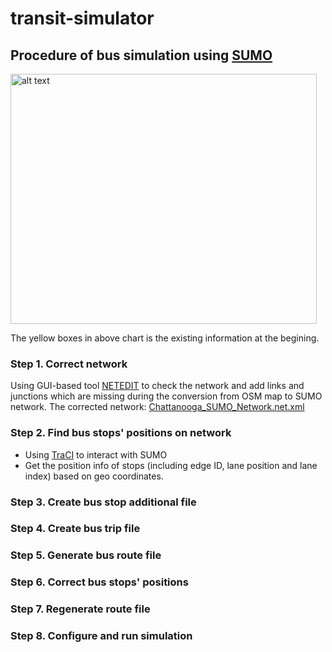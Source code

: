 # transit-simulator

## Procedure of bus simulation using [SUMO](https://sumo.dlr.de/docs/index.html)

<img src="https://github.com/hdemma/transit-simulator/blob/master/images/Procedure.png" alt="alt text" width="490" height="400">

The yellow boxes in above chart is the existing information at the begining.

### Step 1. Correct network
Using GUI-based tool [NETEDIT](https://sumo.dlr.de/docs/netedit.html) to check the network and add links and junctions which are missing during the conversion from OSM map to SUMO network.
The corrected network: [Chattanooga_SUMO_Network.net.xml](https://github.com/hdemma/transit-simulator/tree/master/SUMO_simulation)

### Step 2. Find bus stops' positions on network
* Using [TraCI](https://sumo.dlr.de/docs/TraCI.html) to interact with SUMO
* Get the position info of stops (including edge ID, lane position and lane index) based on geo coordinates.

### Step 3. Create bus stop additional file

### Step 4. Create bus trip file

### Step 5. Generate bus route file

### Step 6. Correct bus stops' positions

### Step 7. Regenerate route file

### Step 8. Configure and run simulation


